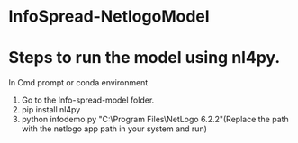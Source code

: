 # InfoSpread-NetlogoModel

# Steps to run the model using nl4py.

In Cmd prompt or conda environment
1. Go to the Info-spread-model folder.
2. pip install nl4py
3. python infodemo.py "C:\Program Files\NetLogo 6.2.2"(Replace the path with the netlogo app path in your system and run)
